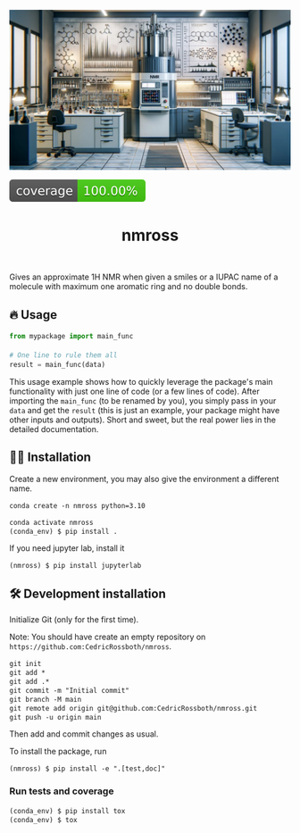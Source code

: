 ![Project Logo](assets/banner.png)

![Coverage Status](assets/coverage-badge.svg)

<h1 align="center">
nmross
</h1>

<br>


Gives an approximate 1H NMR when given a smiles or a IUPAC name of a molecule with maximum one aromatic ring and no double bonds.

## 🔥 Usage

```python
from mypackage import main_func

# One line to rule them all
result = main_func(data)
```

This usage example shows how to quickly leverage the package's main functionality with just one line of code (or a few lines of code). 
After importing the `main_func` (to be renamed by you), you simply pass in your `data` and get the `result` (this is just an example, your package might have other inputs and outputs). 
Short and sweet, but the real power lies in the detailed documentation.

## 👩‍💻 Installation

Create a new environment, you may also give the environment a different name. 

```
conda create -n nmross python=3.10 
```

```
conda activate nmross
(conda_env) $ pip install .
```

If you need jupyter lab, install it 

```
(nmross) $ pip install jupyterlab
```


## 🛠️ Development installation

Initialize Git (only for the first time). 

Note: You should have create an empty repository on `https://github.com:CedricRossboth/nmross`.

```
git init
git add * 
git add .*
git commit -m "Initial commit" 
git branch -M main
git remote add origin git@github.com:CedricRossboth/nmross.git 
git push -u origin main
```

Then add and commit changes as usual. 

To install the package, run

```
(nmross) $ pip install -e ".[test,doc]"
```

### Run tests and coverage

```
(conda_env) $ pip install tox
(conda_env) $ tox
```



